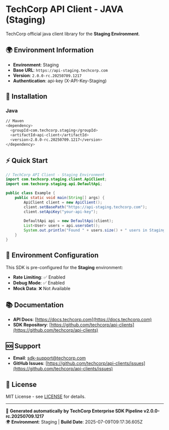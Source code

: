 # TechCorp API Client - JAVA (Staging)

TechCorp official java client library for the **Staging Environment**.

## 🌍 Environment Information

- **Environment**: Staging
- **Base URL**: `https://api-staging.techcorp.com`
- **Version**: `2.0.0-rc.20250709.1217`
- **Authentication**: api-key (X-API-Key-Staging)

## 🚀 Installation

### Java

```bash
// Maven
<dependency>
  <groupId>com.techcorp.staging</groupId>
  <artifactId>api-client</artifactId>
  <version>2.0.0-rc.20250709.1217</version>
</dependency>
```

## ⚡ Quick Start

```java
// TechCorp API Client - Staging Environment
import com.techcorp.staging.client.ApiClient;
import com.techcorp.staging.api.DefaultApi;

public class Example {
    public static void main(String[] args) {
        ApiClient client = new ApiClient();
        client.setBasePath("https://api-staging.techcorp.com");
        client.setApiKey("your-api-key");
        
        DefaultApi api = new DefaultApi(client);
        List<User> users = api.usersGet();
        System.out.println("Found " + users.size() + " users in Staging");
    }
}
```

## 🔧 Environment Configuration

This SDK is pre-configured for the **Staging** environment:

- **Rate Limiting**: ✅ Enabled
- **Debug Mode**: ✅ Enabled  
- **Mock Data**: ❌ Not Available

## 📚 Documentation

- **API Docs**: [https://docs.techcorp.com](https://docs.techcorp.com)
- **SDK Repository**: [https://github.com/techcorp/api-clients](https://github.com/techcorp/api-clients)

## 🆘 Support

- **Email**: [sdk-support@techcorp.com](mailto:sdk-support@techcorp.com)
- **GitHub Issues**: [https://github.com/techcorp/api-clients/issues](https://github.com/techcorp/api-clients/issues)

## 📄 License

MIT License - see [LICENSE](https://opensource.org/licenses/MIT) for details.

---
🤖 **Generated automatically by TechCorp Enterprise SDK Pipeline v2.0.0-rc.20250709.1217**  
🌍 **Environment**: Staging | **Build Date**: 2025-07-09T09:17:36.605Z
